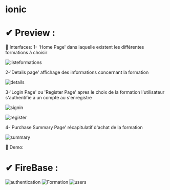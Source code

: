 # ionic
✔ Preview :
= 
🔸 Interfaces:
  1- 'Home Page' dans laquelle existent les différentes formations à choisir 
  
![listeformations](https://user-images.githubusercontent.com/87330491/162618144-a24a0969-0ceb-4358-a448-07044f7cd8bd.png)

  2-'Details page' affichage des informations concernant la formation 
  
 ![details](https://user-images.githubusercontent.com/87330491/162618171-e319071a-635c-4619-b735-8e8afc03a2f8.png)

  
  3-'Login Page' ou 'Register Page' apres le choix de la formation l'utilisateur s'authentifie à un compte au s'enregistre 
  
![signin](https://user-images.githubusercontent.com/87330491/162618181-c28e7103-01e6-4e3c-9b34-4425d156a70a.png)

![register](https://user-images.githubusercontent.com/87330491/162537912-529a46b3-5390-4263-a494-fdd00ee55010.PNG)

  4-'Purchase Summary Page' récapitulatif d'achat de la formation
  
  ![summary](https://user-images.githubusercontent.com/87330491/162618185-eca66224-b4aa-40f7-b2e8-a04aae4e6e44.png)

  
  🔸 Demo:
  
✔ FireBase : 
=
![authentication](https://user-images.githubusercontent.com/87330491/162617087-353eaae3-4971-4dd0-a6cb-bd20fda806ce.png)
![Formation](https://user-images.githubusercontent.com/87330491/162617089-9530cf0f-d610-407b-b610-0dc50e8d2480.png)
![users](https://user-images.githubusercontent.com/87330491/162617115-af16c625-bffe-47c3-85e0-745475296585.png)


